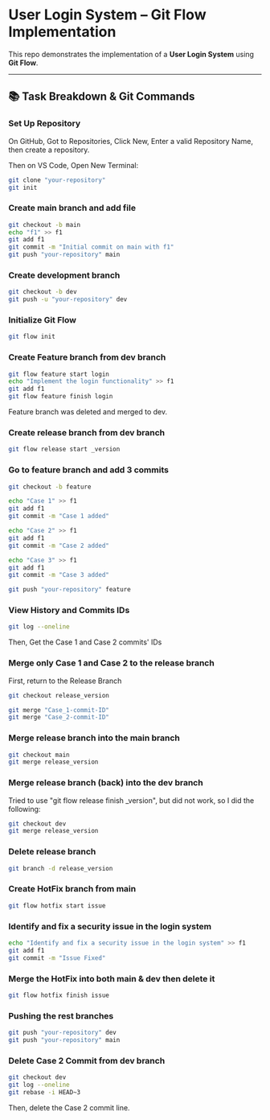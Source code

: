 # User Login System – Git Flow Implementation

This repo demonstrates the implementation of a **User Login System** using **Git Flow**.

---

## 📚 Task Breakdown & Git Commands

### Set Up Repository

On GitHub, Got to Repositories, Click New, Enter a valid Repository Name, then create a repository.

Then on VS Code, Open New Terminal: 

```bash
git clone "your-repository"
git init
```

### Create main branch and add file
```bash
git checkout -b main
echo "f1" >> f1
git add f1
git commit -m "Initial commit on main with f1"
git push "your-repository" main
```

### Create development branch
```bash
git checkout -b dev
git push -u "your-repository" dev
```

### Initialize Git Flow 
```bash
git flow init
```

### Create Feature branch from dev branch
```bash
git flow feature start login
echo "Implement the login functionality" >> f1
git add f1
git flow feature finish login
```
Feature branch was deleted and merged to dev.

### Create release branch from dev branch
```bash
git flow release start _version
```
### Go to feature branch and add 3 commits
```bash
git checkout -b feature

echo "Case 1" >> f1
git add f1
git commit -m "Case 1 added"

echo "Case 2" >> f1
git add f1
git commit -m "Case 2 added"

echo "Case 3" >> f1
git add f1
git commit -m "Case 3 added"

git push "your-repository" feature
```

### View History and Commits IDs
```bash
git log --oneline
```
Then, Get the Case 1 and Case 2 commits' IDs

### Merge only Case 1 and Case 2 to the release branch
First, return to the Release Branch
```bash
git checkout release_version

git merge "Case_1-commit-ID"
git merge "Case_2-commit-ID"
```

### Merge release branch into the main branch
```bash
git checkout main
git merge release_version
```

### Merge release branch (back) into the dev branch
Tried to use "git flow release finish _version", but did not work, so I did the following:
```bash
git checkout dev
git merge release_version
```

### Delete release branch
```bash
git branch -d release_version
```

### Create HotFix branch from main
```bash
git flow hotfix start issue
```

### Identify and fix a security issue in the login system
```bash
echo "Identify and fix a security issue in the login system" >> f1
git add f1
git commit -m "Issue Fixed"
```

### Merge the HotFix into both main & dev then delete it
```bash
git flow hotfix finish issue
```

### Pushing the rest branches
```bash
git push "your-repository" dev
git push "your-repository" main
```

### Delete Case 2 Commit from dev branch 
```bash
git checkout dev
git log --oneline
git rebase -i HEAD~3
```
Then, delete the Case 2 commit line.
